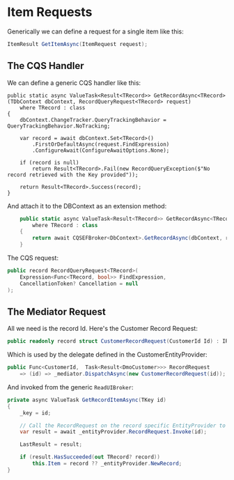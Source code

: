 # Item Requests

Generically we can define a request for a single item like this:

```csharp
ItemResult GetItemAsync(ItemRequest request);
```

## The CQS Handler

We can define a generic CQS handler like this:

```
public static async ValueTask<Result<TRecord>> GetRecordAsync<TRecord>(TDbContext dbContext, RecordQueryRequest<TRecord> request)
    where TRecord : class
{
    dbContext.ChangeTracker.QueryTrackingBehavior = QueryTrackingBehavior.NoTracking;

    var record = await dbContext.Set<TRecord>()
        .FirstOrDefaultAsync(request.FindExpression)
        .ConfigureAwait(ConfigureAwaitOptions.None);

    if (record is null)
        return Result<TRecord>.Fail(new RecordQueryException($"No record retrieved with the Key provided"));

    return Result<TRecord>.Success(record);
}
```

And attach it to the DBContext as an extension method:

```csharp
    public static async ValueTask<Result<TRecord>> GetRecordAsync<TRecord>(this DbContext dbContext, RecordQueryRequest<TRecord> request)
        where TRecord : class
    {
        return await CQSEFBroker<DbContext>.GetRecordAsync(dbContext, request);
    }
```

The CQS request:

```csharp
public record RecordQueryRequest<TRecord>(
    Expression<Func<TRecord, bool>> FindExpression,
    CancellationToken? Cancellation = null
);
```

## The Mediator Request

All we need is the record Id.  Here's the Customer Record Request:

```csharp
public readonly record struct CustomerRecordRequest(CustomerId Id) : IRequest<Result<DmoCustomer>>;
```

Which is used by the delegate defined in the CustomerEntityProvider:

```csharp
public Func<CustomerId,  Task<Result<DmoCustomer>>> RecordRequest
    => (id) => _mediator.DispatchAsync(new CustomerRecordRequest(id));
```

And invoked from the generic `ReadUIBroker`:   

```csharp
private async ValueTask GetRecordItemAsync(TKey id)
{
    _key = id;

    // Call the RecordRequest on the record specific EntityProvider to get the record
    var result = await _entityProvider.RecordRequest.Invoke(id);

    LastResult = result;

    if (result.HasSucceeded(out TRecord? record))
        this.Item = record ?? _entityProvider.NewRecord;
}
```
